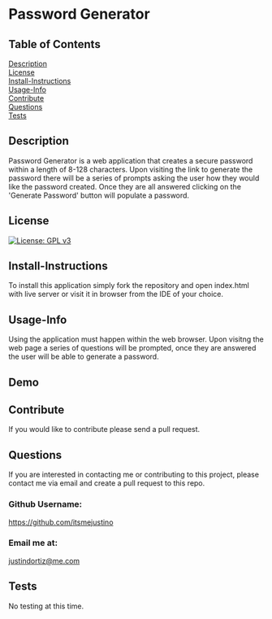 
# Password Generator<br>
## Table of Contents <br>
[Description](#description)<br>
[License](#license)<br>
[Install-Instructions](#install-Instructions)<br>
[Usage-Info](#usage-Info)<br>
[Contribute](#contribute)<br>
[Questions](#questions)<br>
[Tests](#tests)<br>

## Description 
  Password Generator is a web application that creates a secure password within a length of 8-128 characters. Upon visiting the link to generate the password there will be a series of prompts asking the user how they would like the password created. Once they are all answered clicking on the 'Generate Password' button will populate a password.
## License
  [![License: GPL v3](https://img.shields.io/badge/License-GPL%20v3-blue.svg)](https://www.gnu.org/licenses/gpl-3.0)
## Install-Instructions 
  To install this application simply fork the repository and open index.html with live server or visit it in browser from the IDE of your choice.
## Usage-Info
  Using the application must happen within the web browser. Upon visitng the web page a series of questions will be prompted, once they are answered the user will be able to generate a password.

## Demo

## Contribute
  If you would like to contribute please send a pull request.

## Questions 
If you are interested in contacting me or contributing to this project, please contact me via email and create a pull request to this repo.
### Github Username: 
https://github.com/itsmejustino
### Email me at: 
  justindortiz@me.com 
## Tests 
  No testing at this time.

